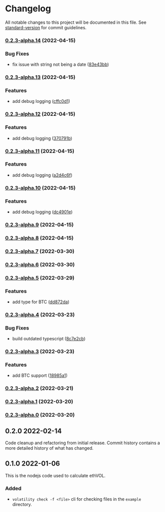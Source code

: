 # Changelog

All notable changes to this project will be documented in this file. See [standard-version](https://github.com/conventional-changelog/standard-version) for commit guidelines.

### [0.2.3-alpha.14](https://github.com/VolatilityGroup/node-volatility-mfiv-internal/compare/v0.2.3-alpha.13...v0.2.3-alpha.14) (2022-04-15)


### Bug Fixes

* fix issue with string not being a date ([83e43bb](https://github.com/VolatilityGroup/node-volatility-mfiv-internal/commit/83e43bbf53a53f5f789b2f8e19640e8e93f743c4))

### [0.2.3-alpha.13](https://github.com/VolatilityGroup/node-volatility-mfiv-internal/compare/v0.2.3-alpha.12...v0.2.3-alpha.13) (2022-04-15)


### Features

* add debug logging ([cffc0d1](https://github.com/VolatilityGroup/node-volatility-mfiv-internal/commit/cffc0d1dfdc1509e0ec44fd9151ade3a7409f92a))

### [0.2.3-alpha.12](https://github.com/VolatilityGroup/node-volatility-mfiv-internal/compare/v0.2.3-alpha.11...v0.2.3-alpha.12) (2022-04-15)


### Features

* add debug logging ([370791b](https://github.com/VolatilityGroup/node-volatility-mfiv-internal/commit/370791b15075570895b00b8c2368a8aa0f1f9736))

### [0.2.3-alpha.11](https://github.com/VolatilityGroup/node-volatility-mfiv-internal/compare/v0.2.3-alpha.10...v0.2.3-alpha.11) (2022-04-15)


### Features

* add debug logging ([a2d4c6f](https://github.com/VolatilityGroup/node-volatility-mfiv-internal/commit/a2d4c6ffc0ca94deb584837f003ad5dafc24c79b))

### [0.2.3-alpha.10](https://github.com/VolatilityGroup/node-volatility-mfiv-internal/compare/v0.2.3-alpha.9...v0.2.3-alpha.10) (2022-04-15)


### Features

* add debug logging ([dc4901e](https://github.com/VolatilityGroup/node-volatility-mfiv-internal/commit/dc4901ef803bb91f3c29b112987f6592a3024559))

### [0.2.3-alpha.9](https://github.com/VolatilityGroup/node-volatility-mfiv-internal/compare/v0.2.3-alpha.8...v0.2.3-alpha.9) (2022-04-15)

### [0.2.3-alpha.8](https://github.com/VolatilityGroup/node-volatility-mfiv-internal/compare/v0.2.3-alpha.7...v0.2.3-alpha.8) (2022-04-15)

### [0.2.3-alpha.7](https://github.com/VolatilityGroup/node-volatility-mfiv-internal/compare/v0.2.3-alpha.6...v0.2.3-alpha.7) (2022-03-30)

### [0.2.3-alpha.6](https://github.com/VolatilityGroup/node-volatility-mfiv-internal/compare/v0.2.3-alpha.5...v0.2.3-alpha.6) (2022-03-30)

### [0.2.3-alpha.5](https://github.com/VolatilityGroup/node-volatility-mfiv-internal/compare/v0.2.3-alpha.4...v0.2.3-alpha.5) (2022-03-29)


### Features

* add type for BTC ([dd872da](https://github.com/VolatilityGroup/node-volatility-mfiv-internal/commit/dd872daa15896c201a8ce2406d884d219020a056))

### [0.2.3-alpha.4](https://github.com/VolatilityGroup/node-volatility-mfiv-internal/compare/v0.2.3-alpha.3...v0.2.3-alpha.4) (2022-03-23)


### Bug Fixes

* build outdated typescript ([8c7e2cb](https://github.com/VolatilityGroup/node-volatility-mfiv-internal/commit/8c7e2cbc37200433e5cfda2393d007449053cb9d))

### [0.2.3-alpha.3](https://github.com/VolatilityGroup/node-volatility-mfiv-internal/compare/v0.2.3-alpha.2...v0.2.3-alpha.3) (2022-03-23)


### Features

* add BTC support ([18985a1](https://github.com/VolatilityGroup/node-volatility-mfiv-internal/commit/18985a14ae75fa19dc0f680b56fd183beb306c27))

### [0.2.3-alpha.2](https://github.com/VolatilityGroup/node-volatility-mfiv-internal/compare/v0.2.3-alpha.1...v0.2.3-alpha.2) (2022-03-21)

### [0.2.3-alpha.1](https://github.com/VolatilityGroup/node-volatility-mfiv-internal/compare/v0.2.3-alpha.0...v0.2.3-alpha.1) (2022-03-20)

### [0.2.3-alpha.0](https://github.com/VolatilityGroup/node-volatility-mfiv-internal/compare/v0.2.1...v0.2.3-alpha.0) (2022-03-20)

## 0.2.0 2022-02-14

Code cleanup and refactoring from initial release. Commit history contains a more detailed history of what has changed.

## 0.1.0 2022-01-06

This is the nodejs code used to calculate ethVOL.

### Added

- `volatility check -f <file>` cli for checking files in the `example` directory.